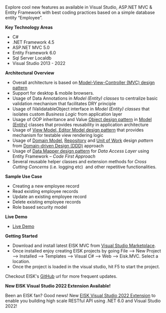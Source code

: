 ﻿Explore cool new features as available in Visual Studio, ASP.NET MVC & Entity Framework with best coding practices based on a simple database entity “Employee”.

**Key Technology Areas**
* C# 
* .NET Framework 4.5
* ASP.NET MVC 5.0
* Entity Framework 6.0
* Sql Server Localdb
* Visual Studio 2013 - 2022

**Architectural Overview**
* Overall architecture is based on <a href="http://en.wikipedia.org/wiki/Model%E2%80%93view%E2%80%93controller" target="_blank">Model-View-Controller (MVC) design pattern</a> 
* Support for desktop &amp; mobile browsers. 
* Usage of Data Annotations in <em>Model (Entity) classes</em> to centralize basic validation mechanism that facilitates DRY principle 
* Usage of IValidatableObject interface in <em>Model (Entity) classes</em> that isolates custom <em>Business Logic</em> from application layer 
* Usage of OOP inheritance and Value <a href="http://weblogs.asp.net/ashraful/archive/2012/02/19/design-patterns-for-model.aspx">Object design pattern</a> in <a href="http://weblogs.asp.net/ashraful/archive/2012/02/19/design-patterns-for-model.aspx">Model (Entity)</a> classes that provides reusability in application architecture 
* Usage of <a href="http://weblogs.asp.net/ashraful/archive/2012/02/19/design-patterns-for-model.aspx">View Model, Editor Model design pattern</a> that provides mechanism for testable view rendering logic 
* Usage of <a href="http://martinfowler.com/eaaCatalog/domainModel.html" target="_blank">Domain Model</a>, <a href="http://martinfowler.com/eaaCatalog/repository.html" target="_blank">Repository</a> and <a href="http://martinfowler.com/eaaCatalog/unitOfWork.html" target="_blank">Unit of Work</a> design <em>pattern</em> from <a href="http://en.wikipedia.org/wiki/Domain-driven_design" target="_blank">Domain-driven Design (DDD)</a> approach 
* Usage of <a href="http://martinfowler.com/eaaCatalog/dataMapper.html" target="_blank">Data Mapper design pattern</a> for <em>Data Access Layer</em> using Entity Framework &ndash; <em>Code First Approach</em> 
* Several reusable helper classes and extension methods for <em>Cross Cutting Concerns</em> (i.e. logging etc)&nbsp; and other repetitive functionalities. 

**Sample Use Case**
* Creating a new employee record
* Read existing employee records
* Update an existing employee record
* Delete existing employee records
* Role based security model

**Live Demo**
* [Live Demo](http://eiskmvc.apphb.com/)

**Getting Started**
* Download and install latest EISK MVC from [Visual Studio Marketplace](https://marketplace.visualstudio.com/items?itemName=AshrafulAlam.EmployeeInfoStarterKitEISK-MVC).
* Once installed enjoy creating EISK projects by going File –> New Project –> Installed –> Templates –> Visual C# –> Web –> Eisk.MVC. Select a location.
* Once the project is loaded in the visual studio, hit F5 to start the project.

Checkout EISK's [GitHub]( https://github.com/eisk) url for more frequent updates.

**New EISK Visual Studio 2022 Extension Available!**

Been an EISK fan? Good news! New [EISK Visual Studio 2022 Extension](https://marketplace.visualstudio.com/items?itemName=AshrafulAlam.Eisk&ssr=false#overview) to enable you building high scale RESTful API using .NET 6.0 and Visual Studio 2022!

